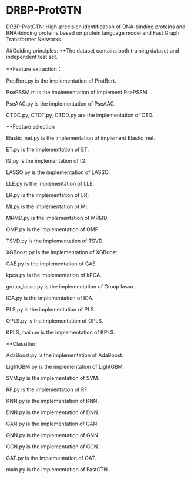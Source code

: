 # DRBP-ProtGTN
DRBP-ProtGTN: High-precision identification of DNA-binding proteins and RNA-binding proteins based on protein language model and Fast Graph Transformer Networks

##Guiding principles: **The dataset contains both training dataset and independent test set.

**Feature extraction：

ProtBert.py is the implementation of ProtBert.

PsePSSM.m is the implementation of implement PsePSSM.

PseAAC.py is the implementation of PseAAC.

CTDC.py, CTDT.py, CTDD.py are the implementation of CTD.

**Feature selection

Elastic_net.py is the implementation of implement Elastic_net.

ET.py is the implementation of ET.

IG.py is the implementation of IG.

LASSO.py is the implementation of LASSO.

LLE.py is the implementation of LLE.

LR.py is the implementation of LR.

MI.py is the implementation of MI.

MRMD.py is the implementation of MRMD.

OMP.py is the implementation of OMP.

TSVD.py is the implementation of TSVD.

XGBoost.py is the implementation of XGBoost.

GAE.py is the implementation of GAE.

kpca.py is the implementation of kPCA.

group_lasso.py is the implementation of Group lasso.

ICA.py is the implementation of ICA.

PLS.py is the implementation of PLS.

OPLS.py is the implementation of OPLS.

KPLS_main.m is the implementation of KPLS.

**Classifier:

AdaBoost.py is the implementation of AdaBoost.

LightGBM.py is the implementation of LightGBM.

SVM.py is the implementation of SVM.

RF.py is the implementation of RF.

KNN.py is the implementation of KNN.

DNN.py is the implementation of DNN.

GAN.py is the implementation of GAN.

GNN.py is the implementation of GNN.

GCN.py is the implementation of GCN.

GAT.py is the implementation of GAT.

main.py is the implementation of FastGTN.

